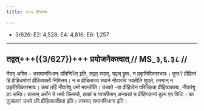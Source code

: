 ```yaml
---
title: २०५ टिप्पन्यः

---
```

- 3/626: E2: 4,528; E4: 4,816; E6: 1,257

____________________________________________


## तद्वत्+++({3/627})+++ प्रयोजनैकत्वात् // MS_३,६.३८ //

नैतद् अस्ति - असमानविधानः प्रतिनिधिर् इति, तद्वत् स्यात्, यद्वच् छ्रुतः, न प्रकृतिविकारभावः। कुतः? व्रीहित्वं हि व्रीहिधर्माणां व्रीहिव्यक्तौ निमित्तम्। न च व्रीहित्वस्य स्थाने नीवारत्वं भवतीति श्रूयते, तस्मान् न प्रकृतिविकारभावः। कथं तर्हि नीवारेषु धर्मा भवन्तीति। उच्यते -या व्रीहित्वेन परिच्छिन्ना व्रीहिव्यक्तयः, नीवारेषु ताः सन्ति। तासाम् अर्थेन ते धर्माः क्रियन्ते, तासां च व्यक्तीनाम् अन्यासां च व्रीहिगतानां तुल्य एष विधिः। का तुल्यता? उभये ऽपि व्रीहित्वलक्षिता इति। तस्मात् समानविधाना इति।
